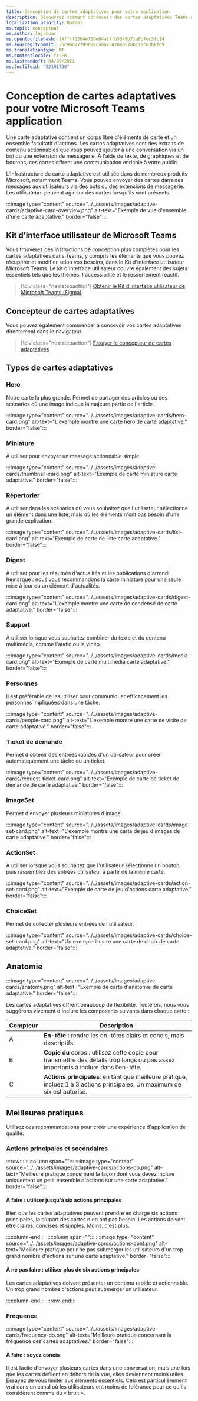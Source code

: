 ```yaml
---
title: Conception de cartes adaptatives pour votre application
description: Découvrez comment concevoir des cartes adaptatives Teams et obtenir le kit Microsoft Teams'interface utilisateur.
localization_priority: Normal
ms.topic: conceptual
ms.author: lajanuar
ms.openlocfilehash: 14ffff1264e716e04a1ffb5549b71a8b7ec5fc14
ms.sourcegitcommit: 25c9ad27f99682caaa7347840578b118c63b8f69
ms.translationtype: MT
ms.contentlocale: fr-FR
ms.lasthandoff: 04/30/2021
ms.locfileid: "52101736"
---
```

# <a name="designing-adaptive-cards-for-your-microsoft-teams-app"></a>Conception de cartes adaptatives pour votre Microsoft Teams application

Une carte adaptative contient un corps libre d'éléments de carte et un ensemble facultatif d'actions. Les cartes adaptatives sont des extraits de contenu actionnables que vous pouvez ajouter à une conversation via un bot ou une extension de messagerie. À l'aide de texte, de graphiques et de boutons, ces cartes offrent une communication enrichie à votre public.

L'infrastructure de carte adaptative est utilisée dans de nombreux produits Microsoft, notamment Teams. Vous pouvez envoyer des cartes dans des messages aux utilisateurs via des bots ou des extensions de messagerie. Les utilisateurs peuvent agir sur des cartes lorsqu'ils sont présents.

:::image type="content" source="../../assets/images/adaptive-cards/adaptive-card-overview.png" alt-text="Exemple de vue d'ensemble d'une carte adaptative." border="false":::

## <a name="microsoft-teams-ui-kit"></a>Kit d’interface utilisateur de Microsoft Teams

Vous trouverez des instructions de conception plus complètes pour les cartes adaptatives dans Teams, y compris les éléments que vous pouvez récupérer et modifier selon vos besoins, dans le Kit d'interface utilisateur Microsoft Teams. Le kit d'interface utilisateur couvre également des sujets essentiels tels que les thèmes, l'accessibilité et le resserrement réactif.

> [!div class="nextstepaction"]
> [Obtenir le Kit d’interface utilisateur de Microsoft Teams (Figma)](https://www.figma.com/community/file/916836509871353159)

## <a name="adaptive-cards-designer"></a>Concepteur de cartes adaptatives

Vous pouvez également commencer à concevoir vos cartes adaptatives directement dans le navigateur.

> [!div class="nextstepaction"]
> [Essayer le concepteur de cartes adaptatives](https://adaptivecards.io/designer/)

## <a name="types-of-adaptive-cards"></a>Types de cartes adaptatives

### <a name="hero"></a>Hero

Notre carte la plus grande. Permet de partager des articles ou des scénarios où une image indique la majeure partie de l'article.

:::image type="content" source="../../assets/images/adaptive-cards/hero-card.png" alt-text="L'exemple montre une carte hero de carte adaptative." border="false":::

### <a name="thumbnail"></a>Miniature

À utiliser pour envoyer un message actionnable simple.

:::image type="content" source="../../assets/images/adaptive-cards/thumbnail-card.png" alt-text="Exemple de carte miniature carte adaptative." border="false":::

### <a name="list"></a>Répertorier

À utiliser dans les scénarios où vous souhaitez que l'utilisateur sélectionne un élément dans une liste, mais où les éléments n'ont pas besoin d'une grande explication.

:::image type="content" source="../../assets/images/adaptive-cards/list-card.png" alt-text="Exemple de carte de liste carte adaptative." border="false":::

### <a name="digest"></a>Digest

À utiliser pour les résumés d'actualités et les publications d'arrondi. Remarque : nous vous recommandons la carte miniature pour une seule mise à jour ou un élément d'actualités.

:::image type="content" source="../../assets/images/adaptive-cards/digest-card.png" alt-text="L'exemple montre une carte de condensé de carte adaptative." border="false":::

### <a name="media"></a>Support

À utiliser lorsque vous souhaitez combiner du texte et du contenu multimédia, comme l'audio ou la vidéo.

:::image type="content" source="../../assets/images/adaptive-cards/media-card.png" alt-text="Exemple de carte multimédia carte adaptative." border="false":::

### <a name="people"></a>Personnes

Il est préférable de les utiliser pour communiquer efficacement les personnes impliquées dans une tâche.

:::image type="content" source="../../assets/images/adaptive-cards/people-card.png" alt-text="L'exemple montre une carte de visite de carte adaptative." border="false":::

### <a name="request-ticket"></a>Ticket de demande

Permet d'obtenir des entrées rapides d'un utilisateur pour créer automatiquement une tâche ou un ticket.

:::image type="content" source="../../assets/images/adaptive-cards/request-ticket-card.png" alt-text="Exemple de carte de ticket de demande de carte adaptative." border="false":::

### <a name="imageset"></a>ImageSet

Permet d'envoyer plusieurs miniatures d'image.

:::image type="content" source="../../assets/images/adaptive-cards/image-set-card.png" alt-text="L'exemple montre une carte de jeu d'images de carte adaptative." border="false":::

### <a name="actionset"></a>ActionSet

À utiliser lorsque vous souhaitez que l'utilisateur sélectionne un bouton, puis rassemblez des entrées utilisateur à partir de la même carte.

:::image type="content" source="../../assets/images/adaptive-cards/action-set-card.png" alt-text="Exemple de carte de jeu d'actions carte adaptative." border="false":::

### <a name="choiceset"></a>ChoiceSet

Permet de collecter plusieurs entrées de l'utilisateur.

:::image type="content" source="../../assets/images/adaptive-cards/choice-set-card.png" alt-text="Un exemple illustre une carte de choix de carte adaptative." border="false":::

## <a name="anatomy"></a>Anatomie

:::image type="content" source="../../assets/images/adaptive-cards/anatomy.png" alt-text="Exemple de carte d'anatomie de carte adaptative." border="false":::

Les cartes adaptatives offrent beaucoup de flexibilité. Toutefois, nous vous suggérons vivement d'inclure les composants suivants dans chaque carte :

|Compteur|Description|
|----------|-----------|
|A|**En-tête :** rendre les en-têtes clairs et concis, mais descriptifs.|
|B|**Copie du** corps : utilisez cette copie pour transmettre des détails trop longs ou pas assez importants à inclure dans l'en-tête.|
|C|**Actions principales**: en tant que meilleure pratique, incluez 1 à 3 actions principales. Un maximum de six est autorisé.|

## <a name="best-practices"></a>Meilleures pratiques

Utilisez ces recommandations pour créer une expérience d'application de qualité.

### <a name="primary-and-secondary-actions"></a>Actions principales et secondaires

:::row:::
   :::column span="":::
:::image type="content" source="../../assets/images/adaptive-cards/actions-do.png" alt-text="Meilleure pratique concernant la façon dont vous devez inclure uniquement un petit ensemble d'actions sur une carte adaptative." border="false":::

#### <a name="do-use-up-to-six-primary-actions"></a>À faire : utiliser jusqu'à six actions principales

Bien que les cartes adaptatives peuvent prendre en charge six actions principales, la plupart des cartes n'en ont pas besoin. Les actions doivent être claires, concises et simples. Moins, c'est plus.

   :::column-end:::
   :::column span="":::
:::image type="content" source="../../assets/images/adaptive-cards/actions-dont.png" alt-text="Meilleure pratique pour ne pas submerger les utilisateurs d'un trop grand nombre d'actions sur une carte adaptative." border="false":::

#### <a name="dont-use-more-than-six-primary-actions"></a>À ne pas faire : utiliser plus de six actions principales

Les cartes adaptatives doivent présenter un contenu rapide et actionnable. Un trop grand nombre d'actions peut submerger un utilisateur.

   :::column-end:::
:::row-end:::

### <a name="frequency"></a>Fréquence

:::image type="content" source="../../assets/images/adaptive-cards/frequency-do.png" alt-text="Meilleure pratique concernant la fréquence des cartes adaptatives." border="false":::

#### <a name="do-be-concise"></a>À faire : soyez concis

Il est facile d'envoyer plusieurs cartes dans une conversation, mais une fois que les cartes défilent en dehors de la vue, elles deviennent moins utiles. Essayez de vous limiter aux éléments essentiels. Cela est particulièrement vrai dans un canal où les utilisateurs ont moins de tolérance pour ce qu'ils considèrent comme du « bruit ».
